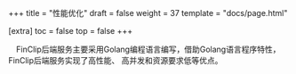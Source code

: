 +++
title = "性能优化"
draft = false
weight = 37
template = "docs/page.html"

[extra]
toc = false
top = false
+++


&emsp;FinClip后端服务主要采用Golang编程语言编写，借助Golang语言程序特性，FinClip后端服务实现了高性能、 高并发和资源要求低等优点。

